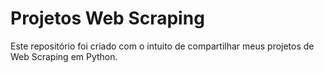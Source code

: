 # Projetos Web Scraping

Este repositório foi criado com o intuito de compartilhar meus projetos de Web Scraping em Python.
